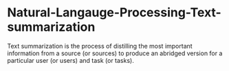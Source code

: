 # Natural-Langauge-Processing-Text-summarization
Text summarization is the process of distilling the most important information from a source (or sources) to produce an abridged version for a particular user (or users) and task (or tasks).
